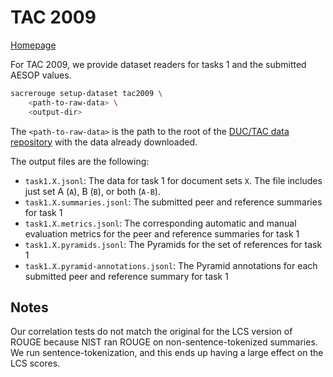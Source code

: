 # TAC 2009
[Homepage](https://tac.nist.gov/2009/Summarization/)

For TAC 2009, we provide dataset readers for tasks 1 and the submitted AESOP values.
```bash
sacrerouge setup-dataset tac2009 \
    <path-to-raw-data> \
    <output-dir>
```
The `<path-to-raw-data>` is the path to the root of the [DUC/TAC data repository](https://github.com/danieldeutsch/duc-tac-data) with the data already downloaded.

The output files are the following:
- `task1.X.jsonl`: The data for task 1 for document sets `X`. The file includes just set A (`A`), B (`B`), or both (`A-B`).
- `task1.X.summaries.jsonl`: The submitted peer and reference summaries for task 1
- `task1.X.metrics.jsonl`: The corresponding automatic and manual evaluation metrics for the peer and reference summaries for task 1
- `task1.X.pyramids.jsonl`: The Pyramids for the set of references for task 1
- `task1.X.pyramid-annotations.jsonl`: The Pyramid annotations for each submitted peer and reference summary for task 1

## Notes
Our correlation tests do not match the original for the LCS version of ROUGE because NIST ran ROUGE on non-sentence-tokenized summaries.
We run sentence-tokenization, and this ends up having a large effect on the LCS scores.
